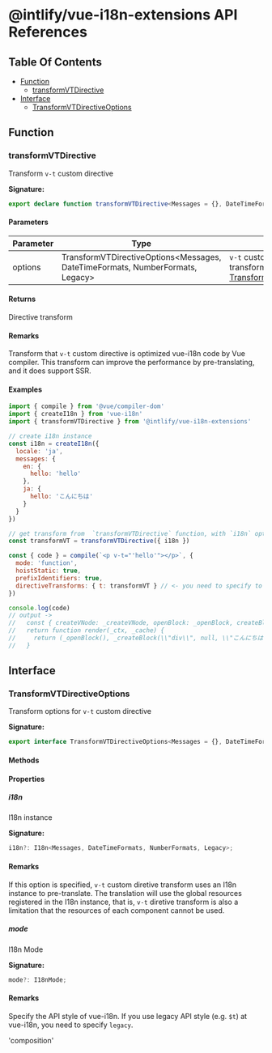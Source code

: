 # @intlify/vue-i18n-extensions API References

## Table Of Contents

- [Function](#function)
  - [transformVTDirective](#transformvtdirective)
- [Interface](#interface)
  - [TransformVTDirectiveOptions](#transformvtdirectiveoptions)

## Function

### transformVTDirective

Transform `v-t` custom directive

**Signature:**
```typescript
export declare function transformVTDirective<Messages = {}, DateTimeFormats = {}, NumberFormats = {}, Legacy extends boolean = true>(options?: TransformVTDirectiveOptions<Messages, DateTimeFormats, NumberFormats, Legacy>): DirectiveTransform;
```

#### Parameters

| Parameter | Type | Description |
| --- | --- | --- |
| options | TransformVTDirectiveOptions&lt;Messages, DateTimeFormats, NumberFormats, Legacy&gt; | `v-t` custom directive transform options, see [TransformVTDirectiveOptions](#transformvtdirectiveoptions) |

#### Returns

 Directive transform

#### Remarks

Transform that `v-t` custom directive is optimized vue-i18n code by Vue compiler. This transform can improve the performance by pre-translating, and it does support SSR.

#### Examples


```js
import { compile } from '@vue/compiler-dom'
import { createI18n } from 'vue-i18n'
import { transformVTDirective } from '@intlify/vue-i18n-extensions'

// create i18n instance
const i18n = createI18n({
  locale: 'ja',
  messages: {
    en: {
      hello: 'hello'
    },
    ja: {
      hello: 'こんにちは'
    }
  }
})

// get transform from  `transformVTDirective` function, with `i18n` option
const transformVT = transformVTDirective({ i18n })

const { code } = compile(`<p v-t="'hello'"></p>`, {
  mode: 'function',
  hoistStatic: true,
  prefixIdentifiers: true,
  directiveTransforms: { t: transformVT } // <- you need to specify to `directiveTransforms` option!
})

console.log(code)
// output ->
//   const { createVNode: _createVNode, openBlock: _openBlock, createBlock: _createBlock } = Vue
//   return function render(_ctx, _cache) {
//     return (_openBlock(), _createBlock(\\"div\\", null, \\"こんにちは！\\"))
//   }
```



## Interface

### TransformVTDirectiveOptions

Transform options for `v-t` custom directive

**Signature:**
```typescript
export interface TransformVTDirectiveOptions<Messages = {}, DateTimeFormats = {}, NumberFormats = {}, Legacy extends boolean = true> 
```


#### Methods


#### Properties

##### i18n

I18n instance

**Signature:**
```typescript
i18n?: I18n<Messages, DateTimeFormats, NumberFormats, Legacy>;
```

#### Remarks

If this option is specified, `v-t` custom diretive transform uses an I18n instance to pre-translate. The translation will use the global resources registered in the I18n instance, that is, `v-t` diretive transform is also a limitation that the resources of each component cannot be used.

##### mode

I18n Mode

**Signature:**
```typescript
mode?: I18nMode;
```

#### Remarks

Specify the API style of vue-i18n. If you use legacy API style (e.g. `$t`) at vue-i18n, you need to specify `legacy`.

 'composition'



